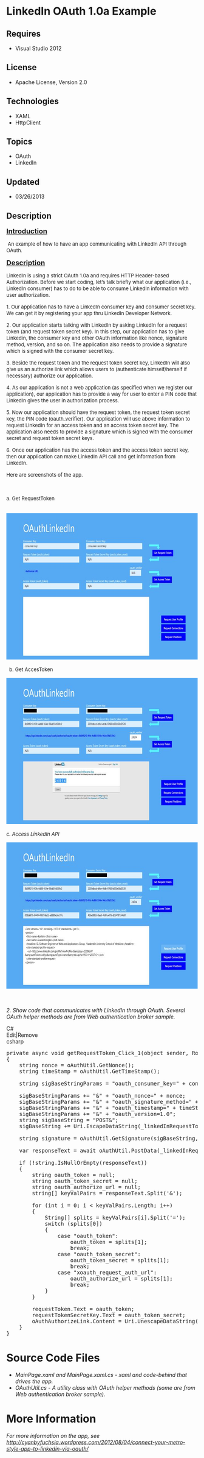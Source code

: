 # LinkedIn OAuth 1.0a Example
## Requires
- Visual Studio 2012
## License
- Apache License, Version 2.0
## Technologies
- XAML
- HttpClient
## Topics
- OAuth
- LinkedIn
## Updated
- 03/26/2013
## Description

<p><span style="text-decoration:underline"><strong><span style="font-size:large">Introduction</span></strong></span></p>
<p><span style="font-size:small">&nbsp;An example of how to have an app communicating with LinkedIn API through OAuth.</span></p>
<p><span style="text-decoration:underline"><strong><span style="font-size:large">Description</span></strong></span></p>
<p><span style="font-size:small">LinkedIn is using a strict OAuth 1.0a and requires HTTP Header-based Authorization. Before we start coding, let&rsquo;s talk briefly what our application (i.e., LinkedIn consumer) has to do to be able to consume LinkedIn information
 with user authorization.</span></p>
<p><span style="font-size:small">1. Our application has to have a LinkedIn consumer key and consumer secret key. We can get it by registering your app thru LinkedIn Developer Network.</span></p>
<p><span style="font-size:small">2. Our application starts talking with LinkedIn by asking LinkedIn for a request token (and request token secret key). In this step, our application has to give Linkedin, the consumer key and other OAuth information like nonce,
 signature method, version, and so on. The application also needs to provide a signature which is signed with the consumer secret key.</span></p>
<p><span style="font-size:small">3. Beside the request token and the request token secret key, LinkedIn will also give us an authorize link which allows users to (authenticate himself/herself if necessary) authorize our application.</span></p>
<p><span style="font-size:small">4. As our application is not a web application (as specified when we register our application), our application has to provide a way for user to enter a PIN code that LinkedIn gives the user in authorization process.</span></p>
<p><span style="font-size:small">5. Now our application should have the request token, the request token secret key, the PIN code (oauth_verifier). Our application will use above information to request LinkedIn for an access token and an access token secret
 key. The application also needs to provide a signature which is signed with the consumer secret and request token secret keys.</span></p>
<p><span style="font-size:small">6. Once our application has the access token and the access token secret key, then our application can make LinkedIn API call and get information from LinkedIn.</span></p>
<p><span style="font-size:small">Here are screenshots of the app.</span></p>
<p>&nbsp;</p>
<p><span style="font-size:small">a. Get RequestToken</span></p>
<p>&nbsp;<img id="65100" src="65100-first-screen.jpg" alt="" width="683" height="384"></p>
<p><span><em>&nbsp;</em></span><span style="font-size:small">&nbsp;b. Get AccesToken</span></p>
<p><img id="65101" src="65101-second-screen.jpg" alt="" width="683" height="384"></p>
<p><span style="font-size:small"><em>c. Access LinkedIn API</em></span></p>
<p><span><em><img id="65102" src="65102-third-screen.jpg" alt="" width="683" height="384"></em></span></p>
<p><span><em></em></span>&nbsp;</p>
<p><span><em>2. Show&nbsp;code&nbsp;that communicates with LinkedIn through OAuth. Several OAuth helper methods are from Web authentication broker sample.</em></span></p>
<div class="scriptcode">
<div class="pluginEditHolder" pluginCommand="mceScriptCode">
<div class="title"><span>C#</span></div>
<div class="pluginLinkHolder"><span class="pluginEditHolderLink">Edit</span>|<span class="pluginRemoveHolderLink">Remove</span></div>
<span class="hidden">csharp</span>

<div class="preview">
<pre class="csharp"><span class="cs__keyword">private</span>&nbsp;async&nbsp;<span class="cs__keyword">void</span>&nbsp;getRequestToken_Click_1(<span class="cs__keyword">object</span>&nbsp;sender,&nbsp;RoutedEventArgs&nbsp;e)&nbsp;
{&nbsp;
&nbsp;&nbsp;&nbsp;&nbsp;<span class="cs__keyword">string</span>&nbsp;nonce&nbsp;=&nbsp;oAuthUtil.GetNonce();&nbsp;
&nbsp;&nbsp;&nbsp;&nbsp;<span class="cs__keyword">string</span>&nbsp;timeStamp&nbsp;=&nbsp;oAuthUtil.GetTimeStamp();&nbsp;
&nbsp;
&nbsp;&nbsp;&nbsp;&nbsp;<span class="cs__keyword">string</span>&nbsp;sigBaseStringParams&nbsp;=&nbsp;<span class="cs__string">&quot;oauth_consumer_key=&quot;</span>&nbsp;&#43;&nbsp;consumerKey.Text;&nbsp;
&nbsp;
&nbsp;&nbsp;&nbsp;&nbsp;sigBaseStringParams&nbsp;&#43;=&nbsp;<span class="cs__string">&quot;&amp;&quot;</span>&nbsp;&#43;&nbsp;<span class="cs__string">&quot;oauth_nonce=&quot;</span>&nbsp;&#43;&nbsp;nonce;&nbsp;
&nbsp;&nbsp;&nbsp;&nbsp;sigBaseStringParams&nbsp;&#43;=&nbsp;<span class="cs__string">&quot;&amp;&quot;</span>&nbsp;&#43;&nbsp;<span class="cs__string">&quot;oauth_signature_method=&quot;</span>&nbsp;&#43;&nbsp;<span class="cs__string">&quot;HMAC-SHA1&quot;</span>;&nbsp;
&nbsp;&nbsp;&nbsp;&nbsp;sigBaseStringParams&nbsp;&#43;=&nbsp;<span class="cs__string">&quot;&amp;&quot;</span>&nbsp;&#43;&nbsp;<span class="cs__string">&quot;oauth_timestamp=&quot;</span>&nbsp;&#43;&nbsp;timeStamp;&nbsp;
&nbsp;&nbsp;&nbsp;&nbsp;sigBaseStringParams&nbsp;&#43;=&nbsp;<span class="cs__string">&quot;&amp;&quot;</span>&nbsp;&#43;&nbsp;<span class="cs__string">&quot;oauth_version=1.0&quot;</span>;&nbsp;
&nbsp;&nbsp;&nbsp;&nbsp;<span class="cs__keyword">string</span>&nbsp;sigBaseString&nbsp;=&nbsp;<span class="cs__string">&quot;POST&amp;&quot;</span>;&nbsp;
&nbsp;&nbsp;&nbsp;&nbsp;sigBaseString&nbsp;&#43;=&nbsp;Uri.EscapeDataString(_linkedInRequestTokenUrl)&nbsp;&#43;&nbsp;<span class="cs__string">&quot;&amp;&quot;</span>&nbsp;&#43;&nbsp;Uri.EscapeDataString(sigBaseStringParams);&nbsp;
&nbsp;
&nbsp;&nbsp;&nbsp;&nbsp;<span class="cs__keyword">string</span>&nbsp;signature&nbsp;=&nbsp;oAuthUtil.GetSignature(sigBaseString,&nbsp;consumerSecretKey.Text);&nbsp;
&nbsp;
&nbsp;&nbsp;&nbsp;&nbsp;var&nbsp;responseText&nbsp;=&nbsp;await&nbsp;oAuthUtil.PostData(_linkedInRequestTokenUrl,&nbsp;sigBaseStringParams&nbsp;&#43;&nbsp;<span class="cs__string">&quot;&amp;oauth_signature=&quot;</span>&nbsp;&#43;&nbsp;Uri.EscapeDataString(signature));&nbsp;
&nbsp;
&nbsp;&nbsp;&nbsp;&nbsp;<span class="cs__keyword">if</span>&nbsp;(!<span class="cs__keyword">string</span>.IsNullOrEmpty(responseText))&nbsp;
&nbsp;&nbsp;&nbsp;&nbsp;{&nbsp;
&nbsp;&nbsp;&nbsp;&nbsp;&nbsp;&nbsp;&nbsp;&nbsp;<span class="cs__keyword">string</span>&nbsp;oauth_token&nbsp;=&nbsp;<span class="cs__keyword">null</span>;&nbsp;
&nbsp;&nbsp;&nbsp;&nbsp;&nbsp;&nbsp;&nbsp;&nbsp;<span class="cs__keyword">string</span>&nbsp;oauth_token_secret&nbsp;=&nbsp;<span class="cs__keyword">null</span>;&nbsp;
&nbsp;&nbsp;&nbsp;&nbsp;&nbsp;&nbsp;&nbsp;&nbsp;<span class="cs__keyword">string</span>&nbsp;oauth_authorize_url&nbsp;=&nbsp;<span class="cs__keyword">null</span>;&nbsp;
&nbsp;&nbsp;&nbsp;&nbsp;&nbsp;&nbsp;&nbsp;&nbsp;<span class="cs__keyword">string</span>[]&nbsp;keyValPairs&nbsp;=&nbsp;responseText.Split(<span class="cs__string">'&amp;'</span>);&nbsp;
&nbsp;
&nbsp;&nbsp;&nbsp;&nbsp;&nbsp;&nbsp;&nbsp;&nbsp;<span class="cs__keyword">for</span>&nbsp;(<span class="cs__keyword">int</span>&nbsp;i&nbsp;=&nbsp;<span class="cs__number">0</span>;&nbsp;i&nbsp;&lt;&nbsp;keyValPairs.Length;&nbsp;i&#43;&#43;)&nbsp;
&nbsp;&nbsp;&nbsp;&nbsp;&nbsp;&nbsp;&nbsp;&nbsp;{&nbsp;
&nbsp;&nbsp;&nbsp;&nbsp;&nbsp;&nbsp;&nbsp;&nbsp;&nbsp;&nbsp;&nbsp;&nbsp;String[]&nbsp;splits&nbsp;=&nbsp;keyValPairs[i].Split(<span class="cs__string">'='</span>);&nbsp;
&nbsp;&nbsp;&nbsp;&nbsp;&nbsp;&nbsp;&nbsp;&nbsp;&nbsp;&nbsp;&nbsp;&nbsp;<span class="cs__keyword">switch</span>&nbsp;(splits[<span class="cs__number">0</span>])&nbsp;
&nbsp;&nbsp;&nbsp;&nbsp;&nbsp;&nbsp;&nbsp;&nbsp;&nbsp;&nbsp;&nbsp;&nbsp;{&nbsp;
&nbsp;&nbsp;&nbsp;&nbsp;&nbsp;&nbsp;&nbsp;&nbsp;&nbsp;&nbsp;&nbsp;&nbsp;&nbsp;&nbsp;&nbsp;&nbsp;<span class="cs__keyword">case</span>&nbsp;<span class="cs__string">&quot;oauth_token&quot;</span>:&nbsp;
&nbsp;&nbsp;&nbsp;&nbsp;&nbsp;&nbsp;&nbsp;&nbsp;&nbsp;&nbsp;&nbsp;&nbsp;&nbsp;&nbsp;&nbsp;&nbsp;&nbsp;&nbsp;&nbsp;&nbsp;oauth_token&nbsp;=&nbsp;splits[<span class="cs__number">1</span>];&nbsp;
&nbsp;&nbsp;&nbsp;&nbsp;&nbsp;&nbsp;&nbsp;&nbsp;&nbsp;&nbsp;&nbsp;&nbsp;&nbsp;&nbsp;&nbsp;&nbsp;&nbsp;&nbsp;&nbsp;&nbsp;<span class="cs__keyword">break</span>;&nbsp;
&nbsp;&nbsp;&nbsp;&nbsp;&nbsp;&nbsp;&nbsp;&nbsp;&nbsp;&nbsp;&nbsp;&nbsp;&nbsp;&nbsp;&nbsp;&nbsp;<span class="cs__keyword">case</span>&nbsp;<span class="cs__string">&quot;oauth_token_secret&quot;</span>:&nbsp;
&nbsp;&nbsp;&nbsp;&nbsp;&nbsp;&nbsp;&nbsp;&nbsp;&nbsp;&nbsp;&nbsp;&nbsp;&nbsp;&nbsp;&nbsp;&nbsp;&nbsp;&nbsp;&nbsp;&nbsp;oauth_token_secret&nbsp;=&nbsp;splits[<span class="cs__number">1</span>];&nbsp;
&nbsp;&nbsp;&nbsp;&nbsp;&nbsp;&nbsp;&nbsp;&nbsp;&nbsp;&nbsp;&nbsp;&nbsp;&nbsp;&nbsp;&nbsp;&nbsp;&nbsp;&nbsp;&nbsp;&nbsp;<span class="cs__keyword">break</span>;&nbsp;
&nbsp;&nbsp;&nbsp;&nbsp;&nbsp;&nbsp;&nbsp;&nbsp;&nbsp;&nbsp;&nbsp;&nbsp;&nbsp;&nbsp;&nbsp;&nbsp;<span class="cs__keyword">case</span>&nbsp;<span class="cs__string">&quot;xoauth_request_auth_url&quot;</span>:&nbsp;
&nbsp;&nbsp;&nbsp;&nbsp;&nbsp;&nbsp;&nbsp;&nbsp;&nbsp;&nbsp;&nbsp;&nbsp;&nbsp;&nbsp;&nbsp;&nbsp;&nbsp;&nbsp;&nbsp;&nbsp;oauth_authorize_url&nbsp;=&nbsp;splits[<span class="cs__number">1</span>];&nbsp;
&nbsp;&nbsp;&nbsp;&nbsp;&nbsp;&nbsp;&nbsp;&nbsp;&nbsp;&nbsp;&nbsp;&nbsp;&nbsp;&nbsp;&nbsp;&nbsp;&nbsp;&nbsp;&nbsp;&nbsp;<span class="cs__keyword">break</span>;&nbsp;
&nbsp;&nbsp;&nbsp;&nbsp;&nbsp;&nbsp;&nbsp;&nbsp;&nbsp;&nbsp;&nbsp;&nbsp;}&nbsp;
&nbsp;&nbsp;&nbsp;&nbsp;&nbsp;&nbsp;&nbsp;&nbsp;}&nbsp;
&nbsp;
&nbsp;&nbsp;&nbsp;&nbsp;&nbsp;&nbsp;&nbsp;&nbsp;requestToken.Text&nbsp;=&nbsp;oauth_token;&nbsp;
&nbsp;&nbsp;&nbsp;&nbsp;&nbsp;&nbsp;&nbsp;&nbsp;requestTokenSecretKey.Text&nbsp;=&nbsp;oauth_token_secret;&nbsp;
&nbsp;&nbsp;&nbsp;&nbsp;&nbsp;&nbsp;&nbsp;&nbsp;oAuthAuthorizeLink.Content&nbsp;=&nbsp;Uri.UnescapeDataString(oauth_authorize_url&nbsp;&#43;&nbsp;<span class="cs__string">&quot;?oauth_token=&quot;</span>&nbsp;&#43;&nbsp;oauth_token);&nbsp;
&nbsp;&nbsp;&nbsp;&nbsp;}&nbsp;
}&nbsp;
</pre>
</div>
</div>
</div>
<h1><span>Source Code Files</span></h1>
<ul>
<li><em>MainPage.xaml and MainPage.xaml.cs&nbsp;- xaml and code-behind that drives the app.</em>
</li><li><em><em>OAuthUtil.cs&nbsp;- A utility class with OAuth helper methods (some are from Web authentication broker sample).</em></em>
</li></ul>
<h1>More Information</h1>
<p><em>For more information on the app, see <a href="http://cyanbyfuchsia.wordpress.com/2012/08/04/connect-your-metro-style-app-to-linkedin-via-oauth/">
http://cyanbyfuchsia.wordpress.com/2012/08/04/connect-your-metro-style-app-to-linkedin-via-oauth/</a></em></p>
